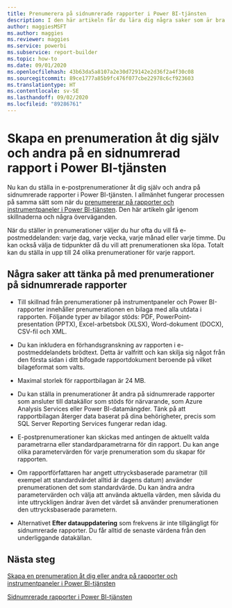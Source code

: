 ```yaml
---
title: Prenumerera på sidnumrerade rapporter i Power BI-tjänsten
description: I den här artikeln får du lära dig några saker som är bra att tänka på när du ska prenumerera på sidnumrerade rapporter i Power BI-tjänsten.
author: maggiesMSFT
ms.author: maggies
ms.reviewer: maggies
ms.service: powerbi
ms.subservice: report-builder
ms.topic: how-to
ms.date: 09/01/2020
ms.openlocfilehash: 43b63da5a8107a2e30d729142e2d36f2a4f30c08
ms.sourcegitcommit: 89ce1777a85b9fc476f077cbe22978c6cf923603
ms.translationtype: HT
ms.contentlocale: sv-SE
ms.lasthandoff: 09/02/2020
ms.locfileid: "89286761"
---
```

# <a name="subscribe-yourself-and-others-to-paginated-reports-in-the-power-bi-service"></a>Skapa en prenumeration åt dig själv och andra på en sidnumrerad rapport i Power BI-tjänsten 

Nu kan du ställa in e-postprenumerationer åt dig själv och andra på sidnumrerade rapporter i Power BI-tjänsten. I allmänhet fungerar processen på samma sätt som när du [prenumererar på rapporter och instrumentpaneler i Power BI-tjänsten](end-user-subscribe.md). Den här artikeln går igenom skillnaderna och några överväganden. 

När du ställer in prenumerationer väljer du hur ofta du vill få e-postmeddelanden: varje dag, varje vecka, varje månad eller varje timme. Du kan också välja de tidpunkter då du vill att prenumerationen ska löpa. Totalt kan du ställa in upp till 24 olika prenumerationer för varje rapport. 

## <a name="considerations-for-paginated-report-subscriptions"></a>Några saker att tänka på med prenumerationer på sidnumrerade rapporter 

- Till skillnad från prenumerationer på instrumentpaneler och Power BI-rapporter innehåller prenumerationen en bilaga med alla utdata i rapporten.  Följande typer av bilagor stöds: PDF, PowerPoint-presentation (PPTX), Excel-arbetsbok (XLSX), Word-dokument (DOCX), CSV-fil och XML.

- Du kan inkludera en förhandsgranskning av rapporten i e-postmeddelandets brödtext.  Detta är valfritt och kan skilja sig något från den första sidan i ditt bifogade rapportdokument beroende på vilket bilageformat som valts. 

- Maximal storlek för rapportbilagan är 24 MB. 

- Du kan ställa in prenumerationer åt andra på sidnumrerade rapporter som ansluter till datakällor som stöds för närvarande, som Azure Analysis Services eller Power BI-datamängder. Tänk på att rapportbilagan återger data baserat på dina behörigheter, precis som SQL Server Reporting Services fungerar redan idag. 

- E-postprenumerationer kan skickas med antingen de aktuellt valda parametrarna eller standardparametrarna för din rapport.  Du kan ange olika parametervärden för varje prenumeration som du skapar för rapporten. 

- Om rapportförfattaren har angett uttrycksbaserade parametrar (till exempel att standardvärdet alltid är dagens datum) använder prenumerationen det som standardvärde. Du kan ändra andra parametervärden och välja att använda aktuella värden, men såvida du inte uttryckligen ändrar även det värdet så använder prenumerationen den uttrycksbaserade parametern.

- Alternativet **Efter datauppdatering** som frekvens är inte tillgängligt för sidnumrerade rapporter. Du får alltid de senaste värdena från den underliggande datakällan. 

## <a name="next-steps"></a>Nästa steg

[Skapa en prenumeration åt dig eller andra på rapporter och instrumentpaneler i Power BI-tjänsten](../collaborate-share/service-report-subscribe.md)

[Sidnumrerade rapporter i Power BI-tjänsten](end-user-paginated-report.md)
